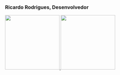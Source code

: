 <h3> Ricardo Rodrigues, Desenvolvedor </h3>

<div>
  <a href="https://beacons.ai/Microfugo">
  <img height="180em" src="https://github-readme-stats.vercel.app/api?username=Microfugo&show_icons=true&theme=dracula&include_all_commits=true&count_private=true"/>
  <img height="180em" src="https://github-readme-stats.vercel.app/top-langs/?username=Microfugo&layout=compact&langs_count=16&theme=dracula"/>
  </div>

  
